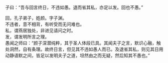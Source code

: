 子曰：“吾与回言终日，不违如愚。退而省其私，亦足以发。回也不愚。”

回，孔子弟子，姓颜。字子渊。  
不违者，意不相背，有听受而无问难也。  
私，谓燕居独处，非进见请问之时。  
发，谓发明所言之理。  
愚闻之师曰：“颜子深潜纯粹，其于圣人体段已具。其闻夫子之言，默识心融，触处洞然，自有条理。故终日言，但见其不违如愚人而已。及退省其私，则见其日用动静语默之间，皆足以发明夫子之道，坦然由之而无疑，然后知其不愚也。”